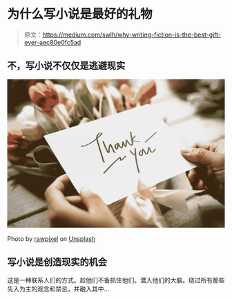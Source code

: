 # 为什么写小说是最好的礼物

> 原文：<https://medium.com/swlh/why-writing-fiction-is-the-best-gift-ever-aec80e0fc5ad>

## 不，写小说不仅仅是逃避现实

![](img/678131d6f013c50524e8f2ca32d8622c.png)

Photo by [rawpixel](https://unsplash.com/@rawpixel?utm_source=medium&utm_medium=referral) on [Unsplash](https://unsplash.com?utm_source=medium&utm_medium=referral)

## 写小说是创造现实的机会

这是一种联系人们的方式。趁他们不备抓住他们。潜入他们的大脑。绕过所有那些先入为主的观念和禁忌，并融入其中…